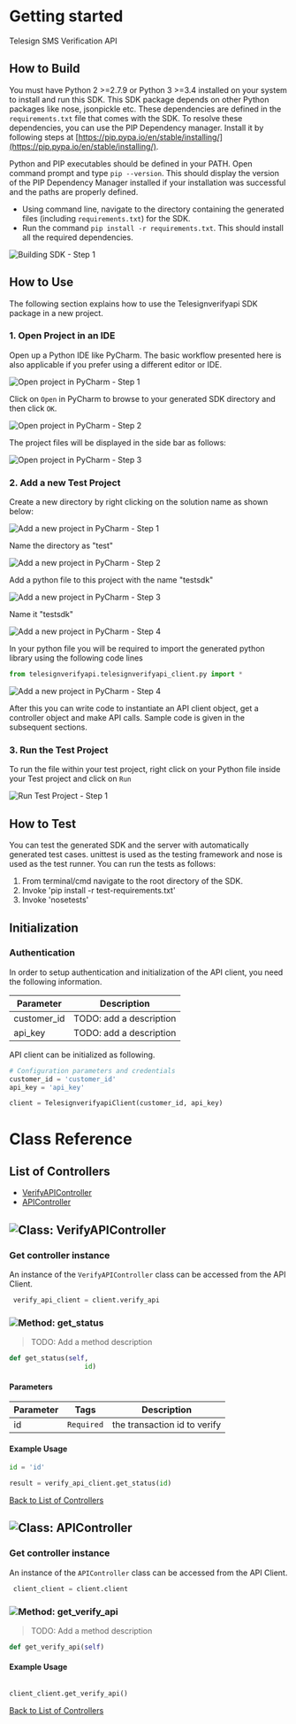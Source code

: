 # Getting started

Telesign SMS Verification API

## How to Build


You must have Python 2 >=2.7.9 or Python 3 >=3.4 installed on your system to install and run this SDK. This SDK package depends on other Python packages like nose, jsonpickle etc. 
These dependencies are defined in the ```requirements.txt``` file that comes with the SDK.
To resolve these dependencies, you can use the PIP Dependency manager. Install it by following steps at [https://pip.pypa.io/en/stable/installing/](https://pip.pypa.io/en/stable/installing/).

Python and PIP executables should be defined in your PATH. Open command prompt and type ```pip --version```.
This should display the version of the PIP Dependency Manager installed if your installation was successful and the paths are properly defined.

* Using command line, navigate to the directory containing the generated files (including ```requirements.txt```) for the SDK.
* Run the command ```pip install -r requirements.txt```. This should install all the required dependencies.

![Building SDK - Step 1](https://apidocs.io/illustration/python?step=installDependencies&workspaceFolder=Telesign%20Verify%20API-Python)


## How to Use

The following section explains how to use the Telesignverifyapi SDK package in a new project.

### 1. Open Project in an IDE

Open up a Python IDE like PyCharm. The basic workflow presented here is also applicable if you prefer using a different editor or IDE.

![Open project in PyCharm - Step 1](https://apidocs.io/illustration/python?step=pyCharm)

Click on ```Open``` in PyCharm to browse to your generated SDK directory and then click ```OK```.

![Open project in PyCharm - Step 2](https://apidocs.io/illustration/python?step=openProject0&workspaceFolder=Telesign%20Verify%20API-Python)     

The project files will be displayed in the side bar as follows:

![Open project in PyCharm - Step 3](https://apidocs.io/illustration/python?step=openProject1&workspaceFolder=Telesign%20Verify%20API-Python&projectName=telesignverifyapi)     

### 2. Add a new Test Project

Create a new directory by right clicking on the solution name as shown below:

![Add a new project in PyCharm - Step 1](https://apidocs.io/illustration/python?step=createDirectory&workspaceFolder=Telesign%20Verify%20API-Python&projectName=telesignverifyapi)

Name the directory as "test"

![Add a new project in PyCharm - Step 2](https://apidocs.io/illustration/python?step=nameDirectory)
   
Add a python file to this project with the name "testsdk"

![Add a new project in PyCharm - Step 3](https://apidocs.io/illustration/python?step=createFile&workspaceFolder=Telesign%20Verify%20API-Python&projectName=telesignverifyapi)

Name it "testsdk"

![Add a new project in PyCharm - Step 4](https://apidocs.io/illustration/python?step=nameFile)

In your python file you will be required to import the generated python library using the following code lines

```Python
from telesignverifyapi.telesignverifyapi_client.py import *
```

![Add a new project in PyCharm - Step 4](https://apidocs.io/illustration/python?step=projectFiles&workspaceFolder=Telesign%20Verify%20API-Python&libraryName=telesignverifyapi.telesignverifyapi_client.py&projectName=telesignverifyapi)

After this you can write code to instantiate an API client object, get a controller object and  make API calls. Sample code is given in the subsequent sections.

### 3. Run the Test Project

To run the file within your test project, right click on your Python file inside your Test project and click on ```Run```

![Run Test Project - Step 1](https://apidocs.io/illustration/python?step=runProject&workspaceFolder=Telesign%20Verify%20API-Python&libraryName=telesignverifyapi.telesignverifyapi_client.py&projectName=telesignverifyapi)


## How to Test

You can test the generated SDK and the server with automatically generated test
cases. unittest is used as the testing framework and nose is used as the test
runner. You can run the tests as follows:

  1. From terminal/cmd navigate to the root directory of the SDK.
  2. Invoke 'pip install -r test-requirements.txt'
  3. Invoke 'nosetests'

## Initialization

### Authentication
In order to setup authentication and initialization of the API client, you need the following information.

| Parameter | Description |
|-----------|-------------|
| customer_id | TODO: add a description |
| api_key | TODO: add a description |



API client can be initialized as following.

```python
# Configuration parameters and credentials
customer_id = 'customer_id'
api_key = 'api_key'

client = TelesignverifyapiClient(customer_id, api_key)
```



# Class Reference

## <a name="list_of_controllers"></a>List of Controllers

* [VerifyAPIController](#verify_api_controller)
* [APIController](#api_controller)

## <a name="verify_api_controller"></a>![Class: ](https://apidocs.io/img/class.png ".VerifyAPIController") VerifyAPIController

### Get controller instance

An instance of the ``` VerifyAPIController ``` class can be accessed from the API Client.

```python
 verify_api_client = client.verify_api
```

### <a name="get_status"></a>![Method: ](https://apidocs.io/img/method.png ".VerifyAPIController.get_status") get_status

> TODO: Add a method description

```python
def get_status(self,
                   id)
```

#### Parameters

| Parameter | Tags | Description |
|-----------|------|-------------|
| id |  ``` Required ```  | the transaction id to verify |



#### Example Usage

```python
id = 'id'

result = verify_api_client.get_status(id)

```


[Back to List of Controllers](#list_of_controllers)

## <a name="api_controller"></a>![Class: ](https://apidocs.io/img/class.png ".APIController") APIController

### Get controller instance

An instance of the ``` APIController ``` class can be accessed from the API Client.

```python
 client_client = client.client
```

### <a name="get_verify_api"></a>![Method: ](https://apidocs.io/img/method.png ".APIController.get_verify_api") get_verify_api

> TODO: Add a method description

```python
def get_verify_api(self)
```

#### Example Usage

```python

client_client.get_verify_api()

```


[Back to List of Controllers](#list_of_controllers)



